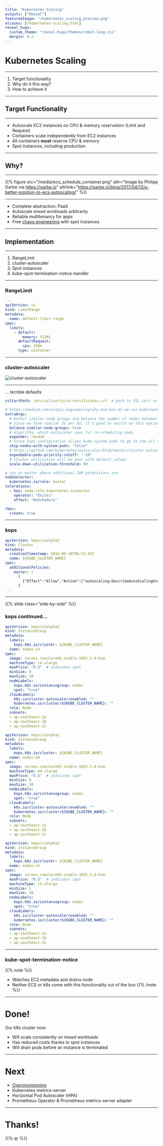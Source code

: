 ```yaml
---
title: "Kubernetes Scaling"
outputs: ["Reveal"]
featuredImage: "/kubernetes_scaling_preview.png"
aliases: [/kubernetes-scaling.html]
reveal_hugo:
  custom_theme: "reveal-hugo/themes/robot-lung.css"
  margin: 0.2
---
```


# Kubernetes Scaling

---

  1. Target functionality
  2. Why do it this way?
  3. How to achieve it

---

## Target Functionality

---

  * Autoscale EC2 instances on CPU & memory _reservation_ (Limit and Request)
  * Containers scale independently from EC2 instances
  * All containers **must** reserve CPU & memory
  * Spot instances, including production

---

## Why?

---

{{% figure src="/media/ecs_schedule_container.png" attr="Image by Philipp Garbe via https://garbe.io" attrlink="https://garbe.io/blog/2017/04/12/a-better-solution-to-ecs-autoscaling/" %}}

---

  * Complete abstraction: PaaS
  * Autoscale mixed workloads arbitrarily
  * Reliable multitenancy for apps
  * Free [chaos engineering][] with spot instances

[chaos engineering]: https://learnk8s.io/blog/kubernetes-spot-instances

---

## Implementation

---

  1. RangeLimit
  2. cluster-autoscaler
  3. Spot instances
  4. kube-spot-termination-notice-handler

---

### RangeLimit

```yaml
---
apiVersion: v1
kind: LimitRange
metadata:
  name: default-limit-range
spec:
  limits:
    - default:
        memory: 512Mi
      defaultRequest:
        cpu: 250m
      type: Container
```

---

### cluster-autoscaler

![cluster-autoscaler](/helm_cluster_autoscaler.png)

---

... terrible defaults

```yaml
sslCertPath: /etc/ssl/certs/ca-certificates.crt  # path to SSL cert in CoreOS. Container crashes without it

# https://medium.com/preply-engineering/why-and-how-do-we-run-kubernetes-on-the-spot-instances-c88d32fb9df3
extraArgs:
  # Detect similar node groups and balance the number of nodes between them.
  # Since we have similar IG per AZ, it's good to switch on this option
  balance-similar-node-groups: true
  # Algorithm, which autoscaler uses for re-scheduling pods
  expander: random
  # Since kops configuration allows kube-system pods to go to the all nodes, we need this option in order to downscale the cluster
  skip-nodes-with-system-pods: "false"
  # https://github.com/kubernetes/autoscaler/blob/master/cluster-autoscaler/FAQ.md#how-can-i-configure-overprovisioning-with-cluster-autoscaler
  expendable-pods-priority-cutoff: "-10"
  # Cluster utilisation will be poor with default values
  scale-down-utilization-threshold: 90

# run on master where additional IAM permissions are
nodeSelector: 
  kubernetes.io/role: master
tolerations:
  - key: node-role.kubernetes.io/master
    operator: "Exists"
    effect: "NoSchedule"

rbac:
  create: true
```

---

### kops

```yaml
apiVersion: kops/v1alpha2
kind: Cluster
metadata:
  creationTimestamp: 2018-09-18T06:53:45Z
  name: ${KUBE_CLUSTER_NAME}
spec:
  additionalPolicies:
    master: |
      [
        {"Effect":"Allow","Action":["autoscaling:DescribeAutoScalingGroups","autoscaling:DescribeAutoScalingInstances","autoscaling:DescribeLaunchConfigurations","autoscaling:DescribeTags","autoscaling:SetDesiredCapacity","autoscaling:TerminateInstanceInAutoScalingGroup"],"Resource":"*"}
      ]
...
```

---

{{% slide class="side-by-side" %}}

<style>
.reveal section.side-by-side {
    display: flex !important;
    flex-wrap: wrap;
    width: 95vw;
    position: relative;
    left: 50%;
    transform: translateX(-50%);
}
.reveal section.side-by-side h3 {
    width: 100%;
}
.reveal section.side-by-side pre {
    flex: auto;
    width: 10% !important;
    margin: 10px !important;
}
.reveal section.side-by-side code {
    max-height: none !important;
}
</style>

### kops continued...

```yaml
apiVersion: kops/v1alpha2
kind: InstanceGroup
metadata:
  labels:
    kops.k8s.io/cluster: ${KUBE_CLUSTER_NAME}
  name: nodes-c4
spec:
  image: coreos.com/CoreOS-stable-1855.5.0-hvm
  machineType: c4.xlarge
  maxPrice: "0.5"  # indicates spot
  minSize: 0
  maxSize: 10
  nodeLabels:
    kops.k8s.io/instancegroup: nodes
    spot: "true"
  cloudLabels:
    k8s.io/cluster-autoscaler/enabled: ""
    kubernetes.io/cluster/${KUBE_CLUSTER_NAME}: ""
  role: Node
  subnets:
  - ap-southeast-2a
  - ap-southeast-2b
  - ap-southeast-2c
```

```yaml
apiVersion: kops/v1alpha2
kind: InstanceGroup
metadata:
  labels:
    kops.k8s.io/cluster: ${KUBE_CLUSTER_NAME}
  name: nodes-m4
spec:
  image: coreos.com/CoreOS-stable-1855.5.0-hvm
  machineType: m4.xlarge
  maxPrice: "0.5"  # indicates spot
  minSize: 0
  maxSize: 10
  nodeLabels:
    kops.k8s.io/instancegroup: nodes
    spot: "true"
  cloudLabels:
    k8s.io/cluster-autoscaler/enabled: ""
    kubernetes.io/cluster/${KUBE_CLUSTER_NAME}: ""
  role: Node
  subnets:
  - ap-southeast-2a
  - ap-southeast-2b
  - ap-southeast-2c
```

```yaml
apiVersion: kops/v1alpha2
kind: InstanceGroup
metadata:
  labels:
    kops.k8s.io/cluster: ${KUBE_CLUSTER_NAME}
  name: nodes-c5
spec:
  image: coreos.com/CoreOS-stable-1855.5.0-hvm
  maxPrice: "0.5"  # indicates spot
  machineType: c5.xlarge
  minSize: 1
  maxSize: 10
  nodeLabels:
    kops.k8s.io/instancegroup: nodes
    spot: "true"
  cloudLabels:
    k8s.io/cluster-autoscaler/enabled: ""
    kubernetes.io/cluster/${KUBE_CLUSTER_NAME}: ""
  role: Node
  subnets:
  - ap-southeast-2a
  - ap-southeast-2b
  - ap-southeast-2c
```

---

### kube-spot-termination-notice

{{% note %}}
  * Watches EC2 metadata and drains node
  * Neither ECS or k8s come with this functionality out of the box
{{% /note %}}

---

# Done!

Our k8s cluster now:

  * Will scale consistently on mixed workloads
  * Has reduced costs thanks to spot instances
  * Will drain pods before an instance is terminated

---

# Next

  * [Overprovisioning](../overprovisioning.html)
  * Kubernetes metrics-server
  * Horizontal Pod Autoscaler (HPA)
  * Prometheus Operator & Prometheus metrics-server adapter

---

# Thanks!

{{% qr %}}
